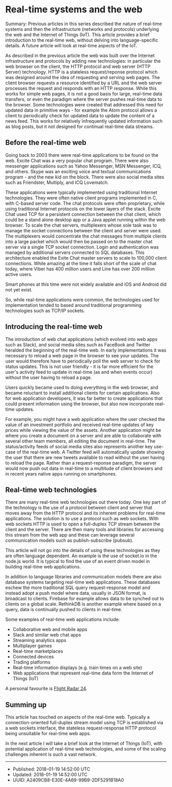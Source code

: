 # Real-time systems and the web

Summary: Previous articles in this series described the nature of
real-time systems and then the infrastructure (networks and protocols)
underlying the web and the Internet of Things (IoT). This article
provides a brief introduction to the real-time web, without delving
into language-specific details. A future article will look at
real-time aspects of the IoT.

As described in the previous article the web was built over the
Internet infrastructure and protocols by adding new technologies: in
particular the web browser on the client, the HTTP protocol and web
server (HTTP Server) technology. HTTP is a stateless request/reponse
protocol which was designed around the idea of requesting and serving
web pages. The client browser requests a resource identified by a URL
and the web server processes the request and responds with an HTTP
response. While this works for simple web pages, it is not a good
basis for large, real-time data transfers, or even the paradigm where
the server pushes real-time data to the browser. Some technologies
were created that addressed this need for updated data in primitive
ways - for example the Atom protocol allows a client to periodically
check for updated data to update the content of a news feed. This
works for relatively infrequently updated information such as blog
posts, but it not designed for continual real-time data streams.

## Before the real-time web

Going back to 2003 there were real-time applications to be found on
the web. Excite Chat was a very popular chat program. There were also
messenger applications such as Yahoo Messenger, MSN Messenger, ICQ,
and others. Skype was an exciting voice and textual communications
program - and the new kid on the block. There were also social media
sites such as Friendster, Multiply, and ICQ Lovematch.

These applications were typically implemented using traditional
Internet technologies. They were often native client programs
implemented in C, with C-based server code. The chat protocols were
often proprietary, while using traditional Internet protocols on the
lower layers of the stack. Excite Chat used TCP for a persistent
connection between the chat client, which could be a stand alone
desktop app or a Java applet running within the web browser. To scale
the chat servers, multiplexers whose sole task was to manage the
socket connections between the client and server were used. The
multiplexers would concentrate the chat messages from multiple clients
into a large packet which would then be passed on to the master chat
server via a single TCP socket connection. Login and authentication
was managed by additional servers connected to SQL databases. This
architecture enabled the Exite Chat master servers to scale to 100,000
client connections. While amazing at the time it falls short of the
scale of chat today, where Viber has 400 million users and Line has
over 200 million active users.

Smart phones at this time were not widely available and iOS and
Android did not yet exist.

So, while real-time applications were common, the technologies used
for implementation tended to based around traditional programming
technologies such as TCP/IP sockets.


## Introducing the real-time web

The introduction of web chat applications (which evolved into web apps
such as Slack), and social media sites such as FaceBook and Twitter
heralded the beginning of the real-time web. In early implementations
it was necessary to reload a web page in the browser to see your
updates. The user would therefore have to periodically poll the web
server to check for status updates. This is not user friendly - it is
far more efficient for the user's activity feed to update in real-time
(as and when events occur) without the user having to reload a page.

Users quickly became used to doing everything in the web browser, and
became reluctant to install additional clients for certain
applications. Also for web application developers, it was far better
to create applications that could present information using the
browser, but also now incorporate real-time updates.

For example, you might have a web application where the user checked
the value of an investment portfolio and received real-time updates of
key prices while viewing the value of the assets. Another application
might be where you create a document on a server and are able to
collaborate with several other team members, all editing the document
in real-time. The status/activity feeds of social media sites also
represents another key use-case of the real-time web. A Twitter feed
will automatically update showing the user that there are new tweets
available to read without the user having to reload the page. Rather
than a request-reponse paradigm, the server would now push out data in
real-time to a multitude of client browsers and in recent years native
apps running on smartphones.

## Real-time web technologies

There are many real-time web technologies out there today. One key
part of the technology is the use of a protocol between client and
server that moves away from the HTTP protocol and its inherent
problems for real-time applications. The solution is to use a protocol
such as web sockets. With web sockets HTTP is used to open a
full-duplex TCP stream between the client and the server. There are
then many tools and libraries for accessing this stream from the web
app and these can leverage several communication models such as
publish-subscribe (pubsub).

This article will not go into the details of using these technologies
as they are often language dependent. An example is the use of
socket.io in the node.js world. It is typical to find the use of an
event driven model in building real-time web applications.

In addition to language libraries and communication models there are
also database systems targeting real-time web applications. These
databases eschew the more traditional SQL query request-response model
and instead adopt a push model where data, usually in JSON format, is
broadcast to clients. Firebase for example allows data to be synched
out to clients on a global scale. RethinkDB is another example where
based on a query, data is continually pushed to clients in real-time.

Some examples of real-time web applications include:

* Collaborative web and mobile apps
* Slack and similar web chat apps
* Streaming analytics apps
* Multiplayer games
* Real-time marketplaces
* Connected devices
* Trading platforms
* Real-time information displays (e.g. train times on a web site)
* Web applications that represent real-time data form the Internet of Things (IoT)

A personal favourite is [Flight Radar 24](https://flightradar24.com).

## Summing up

This article has touched on aspects of the real-time web. Typically a
connection-oriented full-duplex stream model using TCP is established
via a web sockets interface, the stateless request-response HTTP
protocol being unsuitable for real-time web apps.

In the next article I will take a brief look at the Internet of Things
(IoT), with potential application of real-time web technologies, and
some of the scaling challenges inherent is such a vast network.

---

* Published: 2018-01-19 14:52:00 UTC
* Updated: 2018-01-19 14:52:00 UTC
* UUID: A2409CB8-E30E-4A69-99B9-2DF5291B18A0

